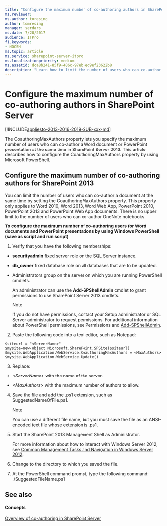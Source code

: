 ```yaml
---
title: "Configure the maximum number of co-authoring authors in SharePoint Server"
ms.reviewer: 
ms.author: toresing
author: tomresing
manager: serdars
ms.date: 7/20/2017
audience: ITPro
f1.keywords:
- NOCSH
ms.topic: article
ms.service: sharepoint-server-itpro
ms.localizationpriority: medium
ms.assetid: dca8b241-85f9-486c-97eb-ed9ef23622b8
description: "Learn how to limit the number of users who can co-author a Word document or PowerPoint presentation at the same time."
---
```


# Configure the maximum number of co-authoring authors in SharePoint Server

[!INCLUDE[appliesto-2013-2016-2019-SUB-xxx-md](../includes/appliesto-2013-2016-2019-SUB-xxx-md.md)]
  
The CoauthoringMaxAuthors property lets you specify the maximum number of users who can co-author a Word document or PowerPoint presentation at the same time in SharePoint Server 2013. This article describes how to configure the CoauthoringMaxAuthors property by using Microsoft PowerShell.
  
## Configure the maximum number of co-authoring authors for SharePoint 2013

You can limit the number of users who can co-author a document at the same time by setting the CoauthoringMaxAuthors property. This property only applies to Word 2010, Word 2013, Word Web App, PowerPoint 2010, PowerPoint 2013 and PowerPoint Web App documents. There is no upper limit to the number of users who can co-author OneNote notebooks.
  
 **To configure the maximum number of co-authoring users for Word documents and PowerPoint presentations by using Windows PowerShell (save as script and run script)**
  
1. Verify that you have the following memberships:
    
  - **securityadmin** fixed server role on the SQL Server instance. 
    
  - **db_owner** fixed database role on all databases that are to be updated. 
    
  - Administrators group on the server on which you are running PowerShell cmdlets.
    
    An administrator can use the **Add-SPShellAdmin** cmdlet to grant permissions to use SharePoint Server 2013 cmdlets. 
    
    > [!NOTE]
    > If you do not have permissions, contact your Setup administrator or SQL Server administrator to request permissions. For additional information about PowerShell permissions, see Permissions and [Add-SPShellAdmin](/powershell/module/sharepoint-server/Add-SPShellAdmin?view=sharepoint-ps&preserve-view=true). 
  
2. Paste the following code into a text editor, such as Notepad:
    
  ```
  $siteurl = "<ServerName>"
  $mysite=new-object Microsoft.SharePoint.SPSite($siteurl)
  $mysite.WebApplication.WebService.CoauthoringMaxAuthors = <MaxAuthors>
  $mysite.WebApplication.WebService.Update()
  ```

3. Replace:
    
  -  _\<ServerName\>_ with the name of the server. 
    
  -  _\<MaxAuthors\>_ with the maximum number of authors to allow. 
    
4. Save the file and add the .ps1 extension, such as SuggestedNameOfFile.ps1.
    
    > [!NOTE]
    > You can use a different file name, but you must save the file as an ANSI-encoded text file whose extension is .ps1. 
  
5. Start the SharePoint 2013 Management Shell as Administrator.
    
    For more information about how to interact with Windows Server 2012, see [Common Management Tasks and Navigation in Windows Server 2012](/previous-versions/windows/it-pro/windows-server-2012-R2-and-2012/hh831491(v=ws.11)).
    
6. Change to the directory to which you saved the file.
    
7. At the PowerShell command prompt, type the following command: ./SuggestedFileName.ps1
    
## See also

#### Concepts

[Overview of co-authoring in SharePoint Server](co-authoring-overview.md)

